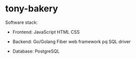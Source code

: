 # tony-bakery

Software stack:

- Frontend:
  JavaScript
  HTML
  CSS

- Backend:
  Go/Golang
  Fiber web framework
  pq SQL driver

- Database:
  PostgreSQL
  
